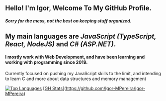 ## Hello! I'm Igor, Welcome To My GitHub Profile.
#### *Sorry for the mess, not the best on keeping stuff organized.*

## My main languages are *JavaScript (TypeScript, React, NodeJS)* and *C# (ASP.NET)*.
#### I mostly work with Web Development, and have been learning and working with programming since 2019.
 
 Currently focused on pushing my JavaScript skills to the limit, and intending to learn C and more about data structures and memory management

 [![Top Languages](https://github-readme-stats.vercel.app/api/top-langs/?username=Igor-MPereira&layout=compact)](https://github.com/Igor-MPereira/Igor-MPereira)
 [[GH Stats](https://github.com/Igor-MPereira/Igor-MPereira)](https://github.com/Igor-MPereira/Igor-MPereira)
